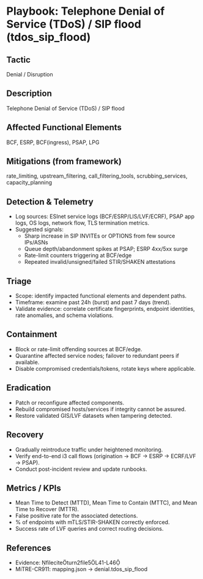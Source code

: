 # Playbook: Telephone Denial of Service (TDoS) / SIP flood (tdos_sip_flood)

## Tactic
Denial / Disruption

## Description
Telephone Denial of Service (TDoS) / SIP flood

## Affected Functional Elements
BCF, ESRP, BCF(ingress), PSAP, LPG

## Mitigations (from framework)
rate_limiting, upstream_filtering, call_filtering_tools, scrubbing_services, capacity_planning

## Detection & Telemetry
- Log sources: ESInet service logs (BCF/ESRP/LIS/LVF/ECRF), PSAP app logs, OS logs, network flow, TLS termination metrics.
- Suggested signals:
  - Sharp increase in SIP INVITEs or OPTIONS from few source IPs/ASNs
  - Queue depth/abandonment spikes at PSAP; ESRP 4xx/5xx surge
  - Rate-limit counters triggering at BCF/edge
  - Repeated invalid/unsigned/failed STIR/SHAKEN attestations

## Triage
- Scope: identify impacted functional elements and dependent paths.
- Timeframe: examine past 24h (burst) and past 7 days (trend).
- Validate evidence: correlate certificate fingerprints, endpoint identities, rate anomalies, and schema violations.

## Containment
- Block or rate-limit offending sources at BCF/edge.
- Quarantine affected service nodes; failover to redundant peers if available.
- Disable compromised credentials/tokens, rotate keys where applicable.

## Eradication
- Patch or reconfigure affected components.
- Rebuild compromised hosts/services if integrity cannot be assured.
- Restore validated GIS/LVF datasets when tampering detected.

## Recovery
- Gradually reintroduce traffic under heightened monitoring.
- Verify end-to-end i3 call flows (origination → BCF → ESRP → ECRF/LVF → PSAP).
- Conduct post-incident review and update runbooks.

## Metrics / KPIs
- Mean Time to Detect (MTTD), Mean Time to Contain (MTTC), and Mean Time to Recover (MTTR).
- False positive rate for the associated detections.
- % of endpoints with mTLS/STIR-SHAKEN correctly enforced.
- Success rate of LVF queries and correct routing decisions.

## References
- Evidence: fileciteturn2file5L41-L46
- MiTRE-CR911: mapping.json → denial.tdos_sip_flood
